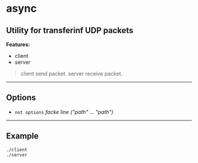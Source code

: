 # async

## Utility for transferinf UDP packets

**Features:**

* client
* server



> client send packet. server receive packet.
___

## Options

* `not options`   *facke line (\"path\" ... \"path\")*

___

## Example

```shell
./client
./server
```
